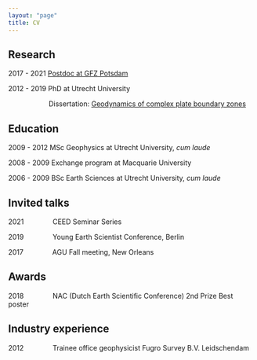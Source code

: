 ```yaml
---
layout: "page"
title: CV
---
```


Research
----------------------

2017 - 2021 <a href="https://www.gfz-potsdam.de/en/staff/anne-glerum/sec25/" target="target">Postdoc at GFZ Potsdam</a>

2012 - 2019 PhD at Utrecht University

&nbsp;  &nbsp;   &nbsp;   &nbsp;  &nbsp;   &nbsp;  &nbsp;   &nbsp; &nbsp;   &nbsp;  &nbsp;Dissertation: <a href="https://dspace.library.uu.nl/handle/1874/377338" target="target">Geodynamics of complex plate boundary zones</a>


Education
----------

2009 - 2012 MSc Geophysics at Utrecht University, *cum laude*

2008 - 2009 Exchange program at Macquarie University

2006 - 2009 BSc Earth Sciences at Utrecht University, *cum laude*

Invited talks
-------------
2021  &nbsp; &nbsp; &nbsp; &nbsp; &nbsp; &nbsp; &nbsp; CEED Seminar Series

2019  &nbsp; &nbsp; &nbsp; &nbsp; &nbsp; &nbsp; &nbsp; Young Earth Scientist Conference, Berlin 

2017  &nbsp; &nbsp; &nbsp; &nbsp; &nbsp; &nbsp; &nbsp; AGU Fall meeting, New Orleans

Awards
------
2018  &nbsp; &nbsp; &nbsp; &nbsp; &nbsp; &nbsp; &nbsp; NAC (Dutch Earth Scientific Conference) 2nd Prize Best poster

Industry experience
---------------

2012 &nbsp; &nbsp; &nbsp; &nbsp; &nbsp; &nbsp; &nbsp; Trainee office geophysicist Fugro Survey B.V. Leidschendam
